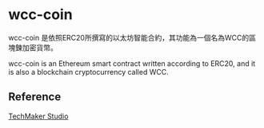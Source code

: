 # wcc-coin

wcc-coin 是依照ERC20所撰寫的以太坊智能合約，其功能為一個名為WCC的區塊鍊加密貨幣。  

wcc-coin is an Ethereum smart contract written according to ERC20, and it is also a blockchain cryptocurrency called WCC.  

## Reference
[TechMaker Studio](https://www.youtube.com/channel/UCaT8uPGUYbdRsjm4cJy1D7w)    